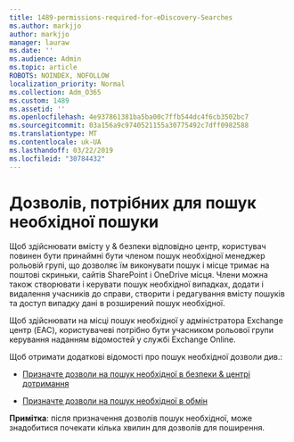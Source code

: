 ```yaml
---
title: 1489-permissions-required-for-eDiscovery-Searches
ms.author: markjjo
author: markjjo
manager: lauraw
ms.date: ''
ms.audience: Admin
ms.topic: article
ROBOTS: NOINDEX, NOFOLLOW
localization_priority: Normal
ms.collection: Adm_O365
ms.custom: 1489
ms.assetid: ''
ms.openlocfilehash: 4e937861381ba5ba00c7ffb544dc4f6cb3502bc7
ms.sourcegitcommit: 03a156a9c9740521155a30775492c7dff0982588
ms.translationtype: MT
ms.contentlocale: uk-UA
ms.lasthandoff: 03/22/2019
ms.locfileid: "30784432"
---
```

# <a name="permissions-required-for-ediscovery-searches"></a>Дозволів, потрібних для пошук необхідної пошуки

Щоб здійснювати вмісту у & безпеки відповідно центр, користувач повинен бути принаймні бути членом пошук необхідної менеджер рольовій групі, що дозволяє їм виконувати пошук і місце тримає на поштові скриньки, сайтів SharePoint і OneDrive місця. Члени можна також створювати і керувати пошук необхідної випадках, додати і видалення учасників до справи, створити і редагування вмісту пошуків та доступ випадку дані в розширений пошук необхідної.

Щоб здійснювати на місці пошук необхідної у адміністратора Exchange центр (EAC), користувачеві потрібно бути учасником рольової групи керування наданням відомостей у службі Exchange Online.

Щоб отримати додаткові відомості про пошук необхідної дозволи див.: 

- [Призначте дозволи на пошук необхідної в безпеки & центрі дотримання](https://docs.microsoft.com/office365/securitycompliance/assign-ediscovery-permissions)

- [Призначте дозволи на пошук необхідної в обмін](https://docs.microsoft.com/exchange/security-and-compliance/in-place-ediscovery/assign-ediscovery-permissions)

**Примітка**: після призначення дозволів пошук необхідної, може знадобитися почекати кілька хвилин для дозволів для поширення.
